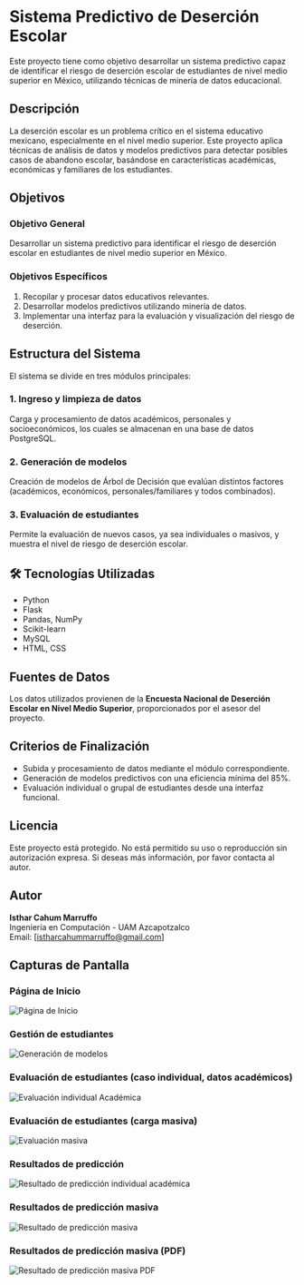 # Sistema Predictivo de Deserción Escolar

Este proyecto tiene como objetivo desarrollar un sistema predictivo capaz de identificar el riesgo de deserción escolar de estudiantes de nivel medio superior en México, utilizando técnicas de minería de datos educacional.

##  Descripción

La deserción escolar es un problema crítico en el sistema educativo mexicano, especialmente en el nivel medio superior. Este proyecto aplica técnicas de análisis de datos y modelos predictivos para detectar posibles casos de abandono escolar, basándose en características académicas, económicas y familiares de los estudiantes.

##  Objetivos

### Objetivo General
Desarrollar un sistema predictivo para identificar el riesgo de deserción escolar en estudiantes de nivel medio superior en México.

### Objetivos Específicos
1. Recopilar y procesar datos educativos relevantes.
2. Desarrollar modelos predictivos utilizando minería de datos.
3. Implementar una interfaz para la evaluación y visualización del riesgo de deserción.

##  Estructura del Sistema

El sistema se divide en tres módulos principales:

### 1. Ingreso y limpieza de datos
Carga y procesamiento de datos académicos, personales y socioeconómicos, los cuales se almacenan en una base de datos PostgreSQL.

### 2. Generación de modelos
Creación de modelos de Árbol de Decisión que evalúan distintos factores (académicos, económicos, personales/familiares y todos combinados).

### 3. Evaluación de estudiantes
Permite la evaluación de nuevos casos, ya sea individuales o masivos, y muestra el nivel de riesgo de deserción escolar.

## 🛠 Tecnologías Utilizadas

- Python
- Flask
- Pandas, NumPy
- Scikit-learn
- MySQL
- HTML, CSS

##  Fuentes de Datos

Los datos utilizados provienen de la **Encuesta Nacional de Deserción Escolar en Nivel Medio Superior**, proporcionados por el asesor del proyecto.

##  Criterios de Finalización

- Subida y procesamiento de datos mediante el módulo correspondiente.
- Generación de modelos predictivos con una eficiencia mínima del 85%.
- Evaluación individual o grupal de estudiantes desde una interfaz funcional.

##  Licencia

Este proyecto está protegido. No está permitido su uso o reproducción sin autorización expresa. Si deseas más información, por favor contacta al autor.

##  Autor
**Isthar Cahum Marruffo**  
Ingeniería en Computación - UAM Azcapotzalco  
Email: [istharcahummarruffo@gmail.com]


##  Capturas de Pantalla

### Página de Inicio
![Página de Inicio](static/img/inicio.png)

### Gestión de estudiantes
![Generación de modelos](static/img/gestion_estudiantes.png)

### Evaluación de estudiantes (caso individual, datos académicos)
![Evaluación individual Académica](static/img/formulario_academico.png)

### Evaluación de estudiantes (carga masiva)
![Evaluación masiva](static/img/subir_archivo.png)

### Resultados de predicción
![Resultado de predicción individual académica](static/img/resultado_academico.png)

### Resultados de predicción masiva
![Resultado de predicción masiva](static/img/resultado_archivo.png)

### Resultados de predicción masiva (PDF)
![Resultado de predicción masiva PDF](static/img/pdf_genrado.png)

